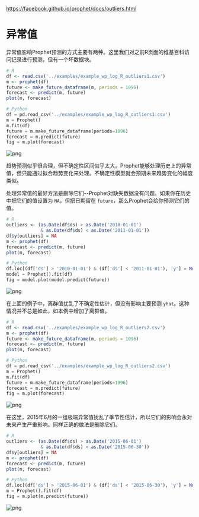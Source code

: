 https://facebook.github.io/prophet/docs/outliers.html

# 异常值

异常值影响Prophet预测的方式主要有两种。这里我们对之前R页面的维基百科访问记录进行预测，但有一个坏数据块。

```R
# R
df <- read.csv('../examples/example_wp_log_R_outliers1.csv')
m <- prophet(df)
future <- make_future_dataframe(m, periods = 1096)
forecast <- predict(m, future)
plot(m, forecast)
```

```Python
# Python
df = pd.read_csv('../examples/example_wp_log_R_outliers1.csv')
m = Prophet()
m.fit(df)
future = m.make_future_dataframe(periods=1096)
forecast = m.predict(future)
fig = m.plot(forecast)
```

![png](https://facebook.github.io/prophet/static/outliers_files/outliers_4_0.png)

趋势预测似乎很合理，但不确定性区间似乎太大。Prophet能够处理历史上的异常值，但只能通过拟合趋势变化来处理。不确定性模型就会预期未来趋势变化的幅度类似。

处理异常值的最好方法是删除它们--Prophet对缺失数据没有问题。如果你在历史中把它们的值设置为 `NA`，但把日期留在 `future`，那么Prophet会给你预测它们的值。

```R
# R
outliers <- (as.Date(df$ds) > as.Date('2010-01-01')
             & as.Date(df$ds) < as.Date('2011-01-01'))
df$y[outliers] = NA
m <- prophet(df)
forecast <- predict(m, future)
plot(m, forecast)
```

```Python
# Python
df.loc[(df['ds'] > '2010-01-01') & (df['ds'] < '2011-01-01'), 'y'] = None
model = Prophet().fit(df)
fig = model.plot(model.predict(future))
```

![png](https://facebook.github.io/prophet/static/outliers_files/outliers_7_0.png)

在上面的例子中，离群值扰乱了不确定性估计，但没有影响主要预测 `yhat`。这种情况并不总是如此，如本例中增加了离群值。

```R
# R
df <- read.csv('../examples/example_wp_log_R_outliers2.csv')
m <- prophet(df)
future <- make_future_dataframe(m, periods = 1096)
forecast <- predict(m, future)
plot(m, forecast)
```

```Python
# Python
df = pd.read_csv('../examples/example_wp_log_R_outliers2.csv')
m = Prophet()
m.fit(df)
future = m.make_future_dataframe(periods=1096)
forecast = m.predict(future)
fig = m.plot(forecast)
```

![png](https://facebook.github.io/prophet/static/outliers_files/outliers_10_0.png)

在这里，2015年6月的一组极端异常值扰乱了季节性估计，所以它们的影响会永对未来产生严重影响。同样正确的做法是删除它们。

```R
# R
outliers <- (as.Date(df$ds) > as.Date('2015-06-01')
             & as.Date(df$ds) < as.Date('2015-06-30'))
df$y[outliers] = NA
m <- prophet(df)
forecast <- predict(m, future)
plot(m, forecast)
```

```Python
# Python
df.loc[(df['ds'] > '2015-06-01') & (df['ds'] < '2015-06-30'), 'y'] = None
m = Prophet().fit(df)
fig = m.plot(m.predict(future))
```

![png](https://facebook.github.io/prophet/static/outliers_files/outliers_13_0.png)